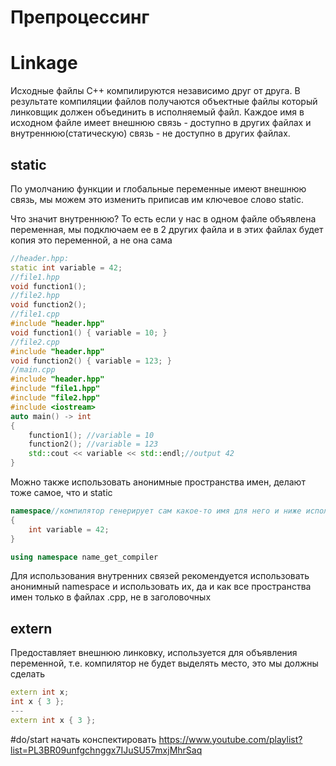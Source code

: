 # Препроцессинг
# Linkage
Исходные файлы C++ компилируются независимо друг от друга. В результате компиляции файлов получаются объектные файлы который линковщик должен объединить в исполняемый файл. Каждое имя в исходном файле имеет внешнюю связь - доступно в других файлах и внутреннюю(статическую) связь - не доступно в других файлах.

## static
По умолчанию функции и глобальные переменные имеют внешнюю связь, мы можем это изменить приписав им ключевое слово static.

Что значит внутреннюю? То есть если у нас в одном файле объявлена переменная, мы подключаем ее в 2 других файла и в этих файлах будет копия это переменной, а не она сама

```cpp
//header.hpp:    
static int variable = 42;
//file1.hpp
void function1();
//file2.hpp
void function2();
//file1.cpp
#include "header.hpp" 
void function1() { variable = 10; }
//file2.cpp
#include "header.hpp" 
void function2() { variable = 123; }
//main.cpp
#include "header.hpp" 
#include "file1.hpp" 
#include "file2.hpp" 
#include <iostream> 
auto main() -> int 
{ 
	function1(); //variable = 10
	function2(); //variable = 123
	std::cout << variable << std::endl;//output 42 
}
```

Можно также использовать анонимные пространства имен, делают тоже самое, что и static

```cpp
namespace//компилятор генерирует сам какое-то имя для него и ниже использует using декларацию
{
	int variable = 42;
}

using namespace name_get_compiler
```

Для использования внутренних связей рекомендуется использовать анонимный namespace и использовать их, да и как все пространства имен только в файлах .cpp, не в заголовочных

## extern
Предоставляет внешнюю линковку, используется для объявления переменной, т.е. компилятор не будет выделять место, это мы должны сделать

```cpp
extern int x;
int x { 3 };
---
extern int x { 3 };
```

#do/start начать конспектировать https://www.youtube.com/playlist?list=PL3BR09unfgchnggx7IJuSU57mxjMhrSaq